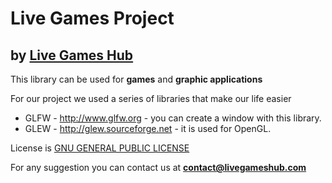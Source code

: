 # Live Games Project
## by [Live Games Hub](http://www.livegameshub.com)

This library can be used for **games** and **graphic applications**

For our project we used a series of libraries that make our life easier

- GLFW - http://www.glfw.org - you can create a window with this library.
- GLEW - http://glew.sourceforge.net - it is used for OpenGL.

License is [GNU GENERAL PUBLIC LICENSE](http://www.gnu.org/licenses/gpl-3.0.txt)
  
For any suggestion you can contact us at **contact@livegameshub.com**
